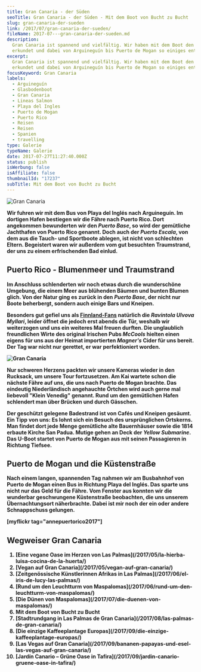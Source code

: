 ```yaml
---
title: Gran Canaria - der Süden
seoTitle: Gran Canaria - der Süden - Mit dem Boot von Bucht zu Bucht
slug: gran-canaria-der-sueden
link: /2017/07/gran-canaria-der-sueden/
fileName: 2017-07---gran-canaria-der-sueden.md
description:
  Gran Canaria ist spannend und vielfältig. Wir haben mit dem Boot den Süden
  erkundet und dabei von Arguineguín bis Puerto de Mogan so einiges entdeckt.
excerpt:
  Gran Canaria ist spannend und vielfältig. Wir haben mit dem Boot den Süden
  erkundet und dabei von Arguineguín bis Puerto de Mogan so einiges entdeckt.
focusKeyword: Gran Canaria
labels:
  - Arguineguín
  - Glasbodenboot
  - Gran Canaria
  - Lineas Salmon
  - Playa del Ingles
  - Puerto de Mogan
  - Puerto Rico
  - Reisen
  - Reisen
  - Spanien
  - travelling
type: Galerie
typeName: Galerie
date: 2017-07-27T11:27:40.000Z
status: publish
isWerbung: false
isAffiliate: false
thumbnailId: "17237"
subTitle: Mit dem Boot von Bucht zu Bucht
---
```


![Gran Canaria](http://cardamonchai.com/wp-content/uploads/2017/07/35805721200_5abc119465_z.jpg)

<strong>

Wir fuhren wir mit dem Bus von Playa del Inglés nach Arguineguín. Im dortigen
Hafen bestiegen wir die Fähre nach Puerto Rico. Dort angekommen bewunderten wir
den <em>Puerto Base</em>, so wird der gemütliche Jachthafen von Puerto Rico
genannt. Doch auch der <em>Puerto Escala</em>, von dem aus die Tauch- und
Sportboote ablegen, ist nicht von schlechten Eltern. Begeistert waren wir
außerdem vom gut besuchten Traumstrand, der uns zu einem erfrischenden Bad
einlud.

## Puerto Rico - Blumenmeer und Traumstrand

Im Anschluss schlenderten wir noch etwas durch die wunderschöne Umgebung, die
einem Meer aus blühenden Bäumen und bunten Blumen glich. Von der Natur ging es
zurück in den <em>Puerto Base</em>, der nicht nur Boote beherbergt, sondern auch
einige Bars und Kneipen.

Besonders gut gefiel uns als [Finnland-Fans](/tag/finnland) natürlich die
<em>Ravintola Ulvova Myllari</em>, leider öffnet die jedoch erst abends die Tür,
weshalb wir weiterzogen und uns ein weiteres Mal freuen durften. Die unglaublich
freundlichen Wirte des original Irischen Pubs <em>McCools</em> hielten einen
eigens für uns aus der Heimat importierten <em>Magner's</em> Cider für uns
bereit. Der Tag war nicht nur gerettet, er war perfektioniert worden.

![Gran Canaria](http://cardamonchai.com/wp-content/uploads/2017/07/35361600654_6f80d66d2b_z-640x480.jpg)

Nur schweren Herzens packten wir unsere Kameras wieder in den Rucksack, um
unsere Tour fortzusetzen. Am Kai wartete schon die nächste Fähre auf uns, die
uns nach Puerto de Mogan brachte. Das eindeutig Niederländisch angehauchte
Örtchen wird auch gerne mal liebevoll "Klein Venedig" genannt. Rund um den
gemütlichen Hafen schlendert man über Brücken und durch Gässchen.

Der geschützt gelegene Badestrand ist von Cafés und Kneipen gesäumt. Ein Tipp
von uns: Es lohnt sich ein Besuch des ursprünglichen Ortskerns. Man findet dort
jede Menge gemütliche alte Bauernhäuser sowie die 1814 erbaute Kirche San Padua.
Mutige gehen an Deck der <em>Yellow Submarine</em>. Das U-Boot startet von
Puerto de Mogan aus mit seinen Passagieren in Richtung Tiefsee.

## Puerto de Mogan und die Küstenstraße

Nach einem langen, spannenden Tag nahmen wir am Busbahnhof von Puerto de Mogan
einen Bus in Richtung Playa del Inglés. Das sparte uns nicht nur das Geld für
die Fähre. Vom Fenster aus konnten wir die wunderbar geschwungene Küstenstraße
beobachten, die uns unserem Übernachtungsort näherbrachte. Dabei ist mir noch
der ein oder andere Schnappschuss gelungen.

[myflickr tag="annepuertorico2017"]

## Wegweiser Gran Canaria

<ol>
    <li> [Eine vegane Oase im Herzen von Las Palmas](/2017/05/la-hierba-luisa-cocina-de-la-huerta/) </li>
    <li> [Vegan auf Gran Canaria](/2017/05/vegan-auf-gran-canaria/) </li>
    <li> [Zeitgenössische Künstlerinnen Afrikas in Las Palmas](/2017/06/el-iris-de-lucy-las-palmas/) </li>
    <li> [Rund um den Leuchtturm von Maspalomas](/2017/06/rund-um-den-leuchtturm-von-maspalomas/) </li>
    <li> [Die Dünen von Maspalomas](/2017/07/die-duenen-von-maspalomas/) </li>
    <li>Mit dem Boot von Bucht zu Bucht</li>
    <li> [Stadtrundgang in Las Palmas de Gran Canaria](/2017/08/las-palmas-de-gran-canaria/) </li>
    <li> [Die einzige Kaffeeplantage Europas](/2017/09/die-einzige-kaffeeplantage-europas/) </li>
    <li> [Las Vegas auf Gran Canaria](/2017/09/bananen-papayas-und-esel-las-vegas-auf-gran-canaria/) </li>
    <li> [Jardín Canario – Grüne Oase in Tafira](/2017/09/jardin-canario-gruene-oase-in-tafira/) </li>
</ol>
